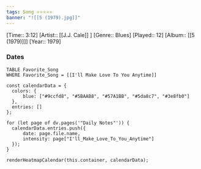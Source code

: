 ```yaml
---
tags: Song ⭐⭐⭐⭐⭐ 
banner: "![[5 (1979).jpg]]"
---
```

[Time:: 3:12]
[Artist:: [[J.J. Cale]] ]
[Genre:: Blues]
[Played:: 12]
[Album:: [[5 (1979)]]]
[Year:: 1979]
### Dates
````dataview
TABLE Favorite_Song
WHERE Favorite_Song = [[I'll Make Love To You Anytime]]
````
  ```dataviewjs
const calendarData = { 
	colors: { 
		blue: ["#9ccfd8", "#5BAAB8", "#57A1BB", "#5da8c7", "#3e8fb0"] 
	}, 
	entries: [] 
}; 

for (let page of dv.pages('"Daily Notes"')) { 
	calendarData.entries.push({ 
		date: page.file.name, 
		intensity: page["I'll_Make_Love_To_You_Anytime"]
	}); 
} 

renderHeatmapCalendar(this.container, calendarData);
```
